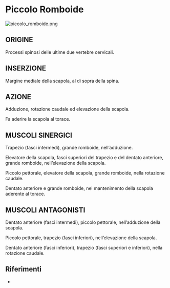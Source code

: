 # Piccolo Romboide

![piccolo_romboide.png](piccolo_romboide.png)

## ORIGINE
Processi spinosi delle ultime due vertebre cervicali.

## INSERZIONE
Margine mediale della scapola, al di sopra della spina.

## AZIONE
Adduzione, rotazione caudale ed elevazione della scapola.

Fa aderire la scapola al torace.

## MUSCOLI SINERGICI
Trapezio (fasci intermedi), grande romboide, nell’adduzione.

Elevatore della scapola, fasci superiori del trapezio e del dentato anteriore, grande romboide, nell’elevazione della
scapola.

Piccolo pettorale, elevatore della scapola, grande romboide, nella rotazione caudale.

Dentato anteriore e grande romboide, nel mantenimento della scapola aderente al torace.

## MUSCOLI ANTAGONISTI
Dentato anteriore (fasci intermedi), piccolo pettorale, nell’adduzione della scapola.

Piccolo pettorale, trapezio (fasci inferiori), nell’elevazione della scapola.

Dentato anteriore (fasci inferiori), trapezio (fasci superiori e inferiori), nella rotazione caudale.

## Riferimenti
- [](http://www.trainingpedia.it/schede-illustrate/muscoli/tronco/piccolo-romboide)